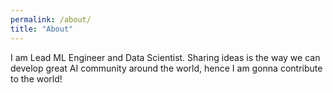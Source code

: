 ```yaml
---
permalink: /about/
title: "About"
---
```


I am Lead ML Engineer and Data Scientist. Sharing ideas is the way we can develop
                        great AI community around the world, hence I am gonna contribute to the world!
